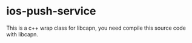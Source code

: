 ios-push-service
================
This is a c++ wrap class for libcapn, you need compile this source code with libcapn.
